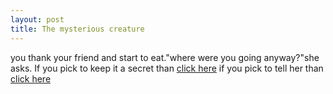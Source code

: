 ```yaml
---
layout: post
title: The mysterious creature
---
```


you thank your friend and start to eat."where were you going anyway?"she asks.
If you pick to keep it a secret than [click here](secret.md)
if you pick to tell her than [click here](no_secret.md)
